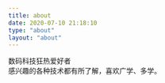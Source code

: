 ```yaml
---
title: about
date: 2020-07-10 21:18:10
type: "about"
layout: "about"
---
```


数码科技狂热爱好者  
感兴趣的各种技术都有所了解，喜欢广学、多学。










